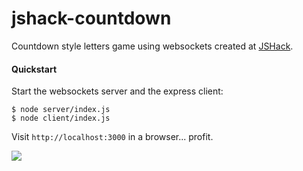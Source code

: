 # jshack-countdown

Countdown style letters game using websockets created at [JSHack](http://www.meetup.com/JSOxford/events/221085527/).

#### Quickstart 

Start the websockets server and the express client:

    $ node server/index.js 
    $ node client/index.js

Visit `http://localhost:3000` in a browser... profit.

![](http://i.ytimg.com/vi/fOZOUt8tgmU/maxresdefault.jpg)

